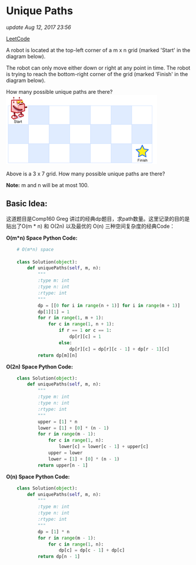 # Unique Paths

_update Aug 12, 2017 23:56_

[LeetCode](https://leetcode.com/problems/unique-paths/description/)

A robot is located at the top-left corner of a m x n grid \(marked 'Start' in the diagram below\).

The robot can only move either down or right at any point in time. The robot is trying to reach the bottom-right corner of the grid \(marked 'Finish' in the diagram below\).

How many possible unique paths are there? ![](../../.gitbook/assets/screen-shot-2017-08-12-at-11.57.03-pm%20%281%29.png)

Above is a 3 x 7 grid. How many possible unique paths are there?

**Note:** m and n will be at most 100.

## Basic Idea:

这道题目是Comp160 Greg 讲过的经典dp题目，求path数量。这里记录的目的是贴出了O\(m \* n\) 和 O\(2n\) 以及最优的 O\(n\) 三种空间复杂度的经典Code：

**O\(m\*n\) Space Python Code:**

```python
    # O(m*n) space

    class Solution(object):
        def uniquePaths(self, m, n):
            """
            :type m: int
            :type n: int
            :rtype: int
            """
            dp = [[0 for i in range(n + 1)] for i in range(m + 1)]
            dp[1][1] = 1
            for r in range(1, m + 1):
                for c in range(1, n + 1):
                    if r == 1 or c == 1:
                        dp[r][c] = 1
                    else:
                        dp[r][c] = dp[r][c - 1] + dp[r - 1][c]
            return dp[m][n]
```

**O\(2n\) Space Python Code:**

```python
    class Solution(object):
        def uniquePaths(self, m, n):
            """
            :type m: int
            :type n: int
            :rtype: int
            """
            upper = [1] * n
            lower = [1] + [0] * (n - 1)
            for r in range(m - 1):
                for c in range(1, n):
                    lower[c] = lower[c - 1] + upper[c]
                upper = lower
                lower = [1] + [0] * (n - 1)
            return upper[n - 1]
```

**O\(n\) Space Python Code:**

```python
    class Solution(object):
        def uniquePaths(self, m, n):
            """
            :type m: int
            :type n: int
            :rtype: int
            """
            dp = [1] * n
            for r in range(m - 1):
                for c in range(1, n):
                    dp[c] = dp[c - 1] + dp[c]
            return dp[n - 1]
```

